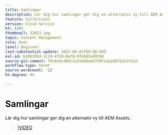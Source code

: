 ```yaml
---
title: Samlingar
description: Lär dig hur samlingar ger dig en alternativ vy till AEM Assets.
feature: Collections
version: Cloud Service
kt: 4301
thumbnail: 32053.jpg
topic: Content Management
role: User
level: Beginner
last-substantial-update: 2022-06-01T00:00:00Z
exl-id: b28810bd-1c19-4720-8ef0-9fe8d3a49708
source-git-commit: f0c6e6cd09c1a2944de667d9f14a2d87d3e2fe1d
workflow-type: tm+mt
source-wordcount: '22'
ht-degree: 9%

---
```


# Samlingar

Lär dig hur samlingar ger dig en alternativ vy till AEM Assets.

>[!VIDEO](https://video.tv.adobe.com/v/32053/?quality=12&learn=on&hidetitle=true)
